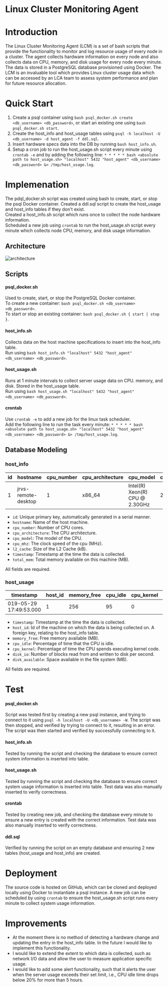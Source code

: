 # Linux Cluster Monitoring Agent
# Introduction
The Linux Cluster Monitoring Agent (LCM) is a set of bash scripts that provide the functionality to monitor and log resource usage of every node in a cluster. 
The agent collects hardware information on every node and also collects data on CPU, memory, and disk usage for every node every minute.
The data is stored in a PostgreSQL database provisioned using Docker. The LCM is an invaluable tool which provides Linux cluster usage data which can be accessed by an LCA team to 
assess system performance and plan for future resource allocation. 

# Quick Start
1. Create a psql container using ```bash psql_docker.sh create <db_username> <db_password>```, or start an existing one using ```bash psql_docker.sh start```.
2. Create the host_info and host_usage tables using ```psql -h localhost -U <db_username> -d host_agent -f ddl.sql```. 
3. Insert hardware specs data into the DB by running ```bash host_info.sh```.
4. Setup a cron job to run the host_usage.sh script every minute using ```crontab -e``` and by adding the following line: 
```* * * * * bash <absolute path to host_usage.sh> "localhost" 5432 "host_agent" <db_username> <db_password> &> /tmp/host_usage.log```.

# Implemenation
The pdql_docker.sh script was created using bash to create, start, or stop the psql Docker container.
Created a ddl.sql script to create the host_usage and host_info tables if they don't exist. \
Created a host_info.sh script which runs once to collect the node hardware information. \
Scheduled a new job using `crontab` to run the host_usage.sh script every minute which collects node CPU, memory, and disk usage information.

## Architecture
![architecture](assets/architecture.PNG)

## Scripts
#### psql_docker.sh
Used to create, start, or stop the PostgreSQL Docker container. \
To create a new container: ```bash psql_docker.sh <db_username> <db_password>```. \
To start or stop an existing container: ``````bash psql_docker.sh { start | stop }``````.

#### host_info.sh
Collects data on the host machine specifications to insert into the host_info table. \
Run using ```bash host_info.sh "localhost" 5432 "host_agent" <db_username> <db_password>```.

#### host_usage.sh
Runs at 1 minute intervals to collect server usage data on CPU. memory, and disk. Stored in the host_usage table. \
Run using ```bash host_usage.sh "localhost" 5432 "host_agent" <db_username> <db_password>```.

#### crontab
Use ```crontab -e``` to add a new job for the linux task scheduler. \
Add the following line to run the task every minute: 
```* * * * * bash <absolute path to host_usage.sh> "localhost" 5432 "host_agent" <db_username> <db_password> &> /tmp/host_usage.log```.

## Database Modeling
### host_info

  | id  | hostname | cpu_number | cpu_architecture | cpu_model | cpu_mhz | l2_cache | timestamp | total_mem |
  |-----|----------|-----|----------|-----------|-------|----------|-----------|---------|
  | 1   | jrvs-remote-desktop   | 1   | x86_64   | Intel(R) Xeon(R) CPU @ 2.30GHz  | 2300  | 256      |   2019-05-29 17:49:53.000   | 601324  |
- `id`: Unique primary key, automatically generated in a serial manner.
- `hostname`: Name of the host machine.
- `cpu_number`: Number of CPU cores.
- `cpu_architecture`: The CPU architecture.
- `cpu_model`: The model of the CPU.
- `cpu_mhz`: The clock speed of the cpu (MHz).
- `l2_cache`: Size of the L2 Cache (kB).
- `timestamp`: Timestamp at the time the data is collected.
- `total_mem`: Total memory available on this machine (MB).

All fields are required.

### host_usage

| timestamp | host_id | memory_free | cpu_idle | cpu_kernel | disk_io | disk_available 
|-----------|---------|-------------|----------|------------|---------|----------------|
| 019-05-29 17:49:53.000   | 1       | 256         | 95       | 0          | 31220   | 256|

- `timestamp`: Timestamp at the time the data is collected.
- `host_id`: Id of the machine on which the data is being collected on. A foreign key, relating to the host_info table.
- `memory_free`: Free memory available (MB).
- `cpu_idle`: Percentage of time that the CPU is idle.
- `cpu_kernel`: Percentage of time the CPU spends executing kernel code.
- `disk_io`: Number of blocks read from and written to disk per second.
- `disk_available`: Space available in the file system (MB). 

All fields are required.

# Test
#### psql_docker.sh
Script was tested first by creating a new psql instance, and trying to connect to it using ```psql -h localhost -U <db_username> -W```.
The script was then stopped, and verified by trying to connect to it, resulting in an error.
The script was then started and verified by successfully connecting to it.

#### host_info.sh
Tested by running the script and checking the database to ensure correct system information is inserted into table.

#### host_usage.sh
Tested by running the script and checking the database to ensure correct system usage information is inserted into table.
Test data was also manually inserted to verify correctness.

#### crontab
Tested by creating new job, and checking the database every minute to ensure a new entry is created with the correct information.
Test data was also manually inserted to verify correctness.

#### ddl.sql
Verified by running the script on an empty database and ensuring 2 new tables (host_usage and host_info) are created.

# Deployment
The source code is hosted on GitHub, which can be cloned and deployed locally using Docker to instantiate a psql instance.
A new job can be scheduled by using ```crontab``` to ensure the host_usage.sh script runs every minute to collect system usage information.

# Improvements
- At the moment there is no method of detecting a hardware change and updating the entry in the host_info table. In the future I would like to implement this functionality.
- I would like to extend the extent to which data is collected, such as network I/O data and allow the user to measure application specific usage.
- I would like to add some alert functionality, such that it alerts the user when the server usage exceeds their set limit, i.e., CPU idle time drops below 20% for more than 5 hours.
